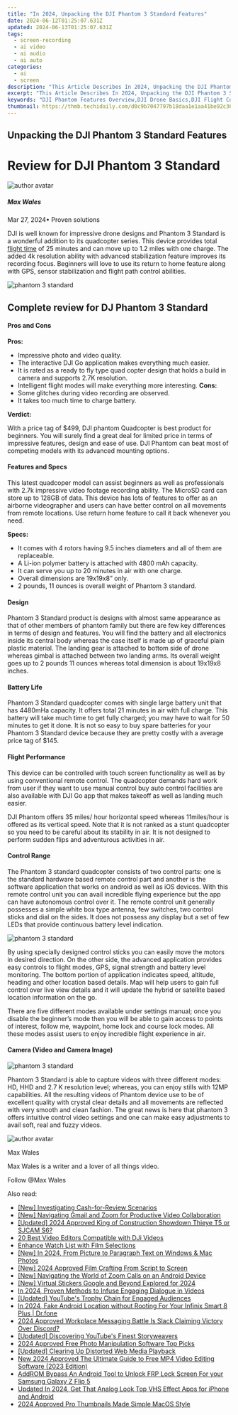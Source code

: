 ```yaml
---
title: "In 2024, Unpacking the DJI Phantom 3 Standard Features"
date: 2024-06-12T01:25:07.631Z
updated: 2024-06-13T01:25:07.631Z
tags: 
  - screen-recording
  - ai video
  - ai audio
  - ai auto
categories: 
  - ai
  - screen
description: "This Article Describes In 2024, Unpacking the DJI Phantom 3 Standard Features"
excerpt: "This Article Describes In 2024, Unpacking the DJI Phantom 3 Standard Features"
keywords: "DJI Phantom Features Overview,DJI Drone Basics,DJI Flight Controls Guide,DJI Photography Capabilities,DJI Innovation Tech,DJI Airspace Functionality,DJI Accessories Exploration"
thumbnail: https://thmb.techidaily.com/d0c9b7047797b18daa1e1aa41be92c363eb13ba8f8bfa2b570a90a8bfa430bd1.jpg
---
```


## Unpacking the DJI Phantom 3 Standard Features

# Review for DJI Phantom 3 Standard

![author avatar](https://images.wondershare.com/filmora/article-images/max-wales-author.jpg)

##### Max Wales

 Mar 27, 2024• Proven solutions

 DJI is well known for impressive drone designs and Phantom 3 Standard is a wonderful addition to its quadcopter series. This device provides total [flight time](https://tools.techidaily.com/wondershare/filmora/download/) of 25 minutes and can move up to 1.2 miles with one charge. The added 4k resolution ability with advanced stabilization feature improves its recording focus. Beginners will love to use its return to home feature along with GPS, sensor stabilization and flight path control abilities.

![phantom 3 standard](https://images.wondershare.com/filmora/article-images/dji-phantom-3-standard.jpg)

## Complete review for DJ Phantom 3 Standard

#### Pros and Cons

**Pros:**

* Impressive photo and video quality.
* The interactive DJI Go application makes everything much easier.
* It is rated as a ready to fly type quad copter design that holds a build in camera and supports 2.7K resolution.
* Intelligent flight modes will make everything more interesting.
**Cons:**
* Some glitches during video recording are observed.
* It takes too much time to charge battery.

**Verdict:**

 With a price tag of $499, DJI phantom Quadcopter is best product for beginners. You will surely find a great deal for limited price in terms of impressive features, design and ease of use. DJI Phantom can beat most of competing models with its advanced mounting options.

#### Features and Specs

 This latest quadcoper model can assist beginners as well as professionals with 2.7k impressive video footage recording ability. The MicroSD card can store up to 128GB of data. This device has lots of features to offer as an airborne videographer and users can have better control on all movements from remote locations. Use return home feature to call it back whenever you need.

**Specs:**

* It comes with 4 rotors having 9.5 inches diameters and all of them are replaceable.
* A Li-ion polymer battery is attached with 4800 mAh capacity.
* It can serve you up to 20 minutes in air with one charge.
* Overall dimensions are 19x19x8” only.
* 2 pounds, 11 ounces is overall weight of Phantom 3 standard.

#### Design

 Phantom 3 Standard product is designs with almost same appearance as that of other members of phantom family but there are few key differences in terms of design and features. You will find the battery and all electronics inside its central body whereas the case itself is made up of graceful plain plastic material. The landing gear is attached to bottom side of drone whereas gimbal is attached between two landing arms. Its overall weight goes up to 2 pounds 11 ounces whereas total dimension is about 19x19x8 inches.

#### Battery Life

 Phantom 3 Standard quadcopter comes with single large battery unit that has 4480mHa capacity. It offers total 21 minutes in air with full charge. This battery will take much time to get fully charged; you may have to wait for 50 minutes to get it done. It is not so easy to buy spare batteries for your Phantom 3 Standard device because they are pretty costly with a average price tag of $145.

#### Flight Performance

 This device can be controlled with touch screen functionality as well as by using conventional remote control. The quadcopter demands hard work from user if they want to use manual control buy auto control facilities are also available with DJI Go app that makes takeoff as well as landing much easier.

 DJI Phantom offers 35 miles/ hour horizontal speed whereas 11miles/hour is offered as its vertical speed. Note that it is not ranked as a stunt quadcopter so you need to be careful about its stability in air. It is not designed to perform sudden flips and adventurous activities in air.

#### Control Range

 The Phantom 3 standard quadcopter consists of two control parts: one is the standard hardware based remote control part and another is the software application that works on android as well as iOS devices. With this remote control unit you can avail incredible flying experience but the app can have autonomous control over it. The remote control unit generally possesses a simple white box type antenna, few switches, two control sticks and dial on the sides. It does not possess any display but a set of few LEDs that provide continuous battery level indication.

![phantom 3 standard](https://images.wondershare.com/filmora/article-images/dji-phantom-3-standard-controller.jpg)

 By using specially designed control sticks you can easily move the motors in desired direction. On the other side, the advanced application provides easy controls to flight modes, GPS, signal strength and battery level monitoring. The bottom portion of application indicates speed, altitude, heading and other location based details. Map will help users to gain full control over live view details and it will update the hybrid or satellite based location information on the go.

 There are five different modes available under settings manual; once you disable the beginner’s mode then you will be able to gain access to points of interest, follow me, waypoint, home lock and course lock modes. All these modes assist users to enjoy incredible flight experience in air.

#### Camera (Video and Camera Image)

![phantom 3 standard](https://images.wondershare.com/filmora/article-images/dji-phantom-3-standard-camera.jpg)

 Phantom 3 Standard is able to capture videos with three different modes: HD, HHD and 2.7 K resolution level; whereas, you can enjoy stills with 12MP capabilities. All the resulting videos of Phantom device use to be of excellent quality with crystal clear details and all movements are reflected with very smooth and clean fashion. The great news is here that phantom 3 offers intuitive control video settings and one can make easy adjustments to avail soft, real and fuzzy videos.

![author avatar](https://images.wondershare.com/filmora/article-images/max-wales-author.jpg)

Max Wales

Max Wales is a writer and a lover of all things video.

Follow @Max Wales


<ins class="adsbygoogle"
     style="display:block"
     data-ad-format="autorelaxed"
     data-ad-client="ca-pub-7571918770474297"
     data-ad-slot="1223367746"></ins>



<ins class="adsbygoogle"
     style="display:block"
     data-ad-client="ca-pub-7571918770474297"
     data-ad-slot="8358498916"
     data-ad-format="auto"
     data-full-width-responsive="true"></ins>


<span class="atpl-alsoreadstyle">Also read:</span>
<div><ul>
<li><a href="https://article-posts.techidaily.com/new-investigating-cash-for-review-scenarios/"><u>[New] Investigating Cash-for-Review Scenarios</u></a></li>
<li><a href="https://article-posts.techidaily.com/new-navigating-gmail-and-zoom-for-productive-video-collaboration/"><u>[New] Navigating Gmail and Zoom for Productive Video Collaboration</u></a></li>
<li><a href="https://article-posts.techidaily.com/updated-2024-approved-king-of-construction-showdown-thieye-t5-or-sjcam-s6/"><u>[Updated] 2024 Approved  King of Construction Showdown  Thieye T5 or SJCAM S6?</u></a></li>
<li><a href="https://article-posts.techidaily.com/20-best-video-editors-compatible-with-dji-videos/"><u>20 Best Video Editors Compatible with DJi Videos</u></a></li>
<li><a href="https://article-posts.techidaily.com/enhance-watch-list-with-film-selections/"><u>Enhance Watch List with Film Selections</u></a></li>
<li><a href="https://article-posts.techidaily.com/new-in-2024-from-picture-to-paragraph-text-on-windows-and-mac-photos/"><u>[New] In 2024, From Picture to Paragraph  Text on Windows & Mac Photos</u></a></li>
<li><a href="https://article-posts.techidaily.com/new-2024-approved-film-crafting-from-script-to-screen/"><u>[New] 2024 Approved  Film Crafting From Script to Screen</u></a></li>
<li><a href="https://article-posts.techidaily.com/new-navigating-the-world-of-zoom-calls-on-an-android-device/"><u>[New] Navigating the World of Zoom Calls on an Android Device</u></a></li>
<li><a href="https://article-posts.techidaily.com/new-virtual-stickers-google-and-beyond-explored-for-2024/"><u>[New] Virtual Stickers  Google and Beyond Explored for 2024</u></a></li>
<li><a href="https://article-posts.techidaily.com/in-2024-proven-methods-to-infuse-engaging-dialogue-in-videos/"><u>In 2024, Proven Methods to Infuse Engaging Dialogue in Videos</u></a></li>
<li><a href="https://facebook-record-videos.techidaily.com/updated-youtubes-trophy-chain-for-engaged-audiences/"><u>[Updated] YouTube's Trophy Chain for Engaged Audiences</u></a></li>
<li><a href="https://android-location.techidaily.com/in-2024-fake-android-location-without-rooting-for-your-infinix-smart-8-plus-drfone-by-drfone-virtual/"><u>In 2024, Fake Android Location without Rooting For Your Infinix Smart 8 Plus | Dr.fone</u></a></li>
<li><a href="https://discord-videos.techidaily.com/2024-approved-workplace-messaging-battle-is-slack-claiming-victory-over-discord/"><u>2024 Approved  Workplace Messaging Battle  Is Slack Claiming Victory Over Discord?</u></a></li>
<li><a href="https://vp-tips.techidaily.com/updated-discovering-youtubes-finest-storyweavers/"><u>[Updated] Discovering YouTube's Finest Storyweavers</u></a></li>
<li><a href="https://some-knowledge.techidaily.com/2024-approved-free-photo-manipulation-software-top-picks/"><u>2024 Approved  Free Photo Manipulation Software  Top Picks</u></a></li>
<li><a href="https://extra-lessons.techidaily.com/updated-clearing-up-distorted-web-media-playback/"><u>[Updated] Clearing Up Distorted Web Media Playback</u></a></li>
<li><a href="https://smart-video-editing.techidaily.com/new-2024-approved-the-ultimate-guide-to-free-mp4-video-editing-software-2023-edition/"><u>New 2024 Approved The Ultimate Guide to Free MP4 Video Editing Software (2023 Edition)</u></a></li>
<li><a href="https://android-frp.techidaily.com/addrom-bypass-an-android-tool-to-unlock-frp-lock-screen-for-your-samsung-galaxy-z-flip-5-by-drfone-android/"><u>AddROM Bypass An Android Tool to Unlock FRP Lock Screen For your Samsung Galaxy Z Flip 5</u></a></li>
<li><a href="https://video-ai-editor.techidaily.com/updated-in-2024-get-that-analog-look-top-vhs-effect-apps-for-iphone-and-android/"><u>Updated In 2024, Get That Analog Look Top VHS Effect Apps for iPhone and Android</u></a></li>
<li><a href="https://youtube-stream.techidaily.com/2024-approved-pro-thumbnails-made-simple-macos-style/"><u>2024 Approved  Pro Thumbnails Made Simple  MacOS Style</u></a></li>
</ul></div>
